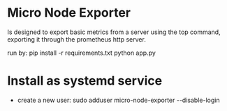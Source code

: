 # Micro Node Exporter
Is designed to export basic metrics from a server using the top command, exporting it through the prometheus http server.

run by: 
pip install -r requirements.txt
python app.py


# Install as systemd service
- create a new user: sudo adduser micro-node-exporter --disable-login